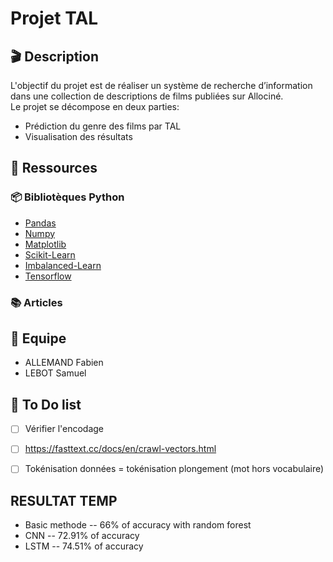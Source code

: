 # Projet TAL

## 🎬 Description
L'objectif du projet est de réaliser un système de recherche d’information dans une collection de descriptions de films publiées sur Allociné.  
Le projet se décompose en deux parties:  
- Prédiction du genre des films par TAL
- Visualisation des résultats

## 📎 Ressources

### 📦 Bibliotèques Python
- [Pandas](https://pandas.pydata.org/)
- [Numpy](https://numpy.org/)
- [Matplotlib](https://matplotlib.org/)
- [Scikit-Learn](https://scikit-learn.org/stable/)
- [Imbalanced-Learn](https://imbalanced-learn.org/stable/)
- [Tensorflow](https://www.tensorflow.org/?hl=fr)

### 📚 Articles

## 👥 Equipe
- ALLEMAND Fabien
- LEBOT Samuel

## 📝 To Do list
- [ ] Vérifier l'encodage
- [ ] https://fasttext.cc/docs/en/crawl-vectors.html
- [ ] Tokénisation données = tokénisation plongement (mot hors vocabulaire)


## RESULTAT TEMP

- Basic methode -- 66% of accuracy with random forest
- CNN -- 72.91% of accuracy
- LSTM -- 74.51% of accuracy